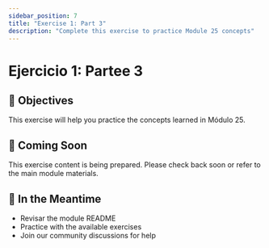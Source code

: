 ```yaml
---
sidebar_position: 7
title: "Exercise 1: Part 3"
description: "Complete this exercise to practice Module 25 concepts"
---
```


# Ejercicio 1: Partee 3

## 🎯 Objectives

This exercise will help you practice the concepts learned in Módulo 25.

## 📝 Coming Soon

This exercise content is being prepared. Please check back soon or refer to the main module materials.

## 🚀 In the Meantime

- Revisar the module README
- Practice with the available exercises
- Join our community discussions for help
